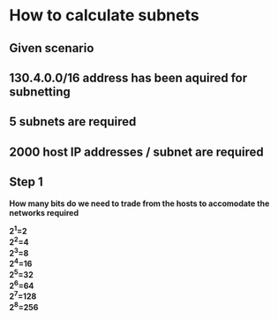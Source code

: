 # How to calculate subnets 
## Given scenario

## 130.4.0.0/16 address has been aquired for subnetting
## 5 subnets are required
## 2000 host IP addresses / subnet are required

## Step 1 

**How many bits do we need to trade from the hosts to accomodate the networks required**


**2<sup>1</sup>=2**<br>
**2<sup>2</sup>=4**<br>
**2<sup>3</sup>=8**<br>
**2<sup>4</sup>=16**<br>
**2<sup>5</sup>=32**<br>
**2<sup>6</sup>=64**<br>
**2<sup>7</sup>=128**<br>
**2<sup>8</sup>=256**<br>
